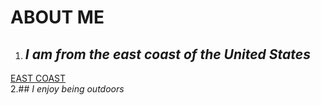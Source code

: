 # ABOUT ME  


1. ## *I am from the east coast of the United States*
[EAST COAST](https://en.wikipedia.org/wiki/East_Coast_of_the_United_States)  
2.## *I enjoy being outdoors*
